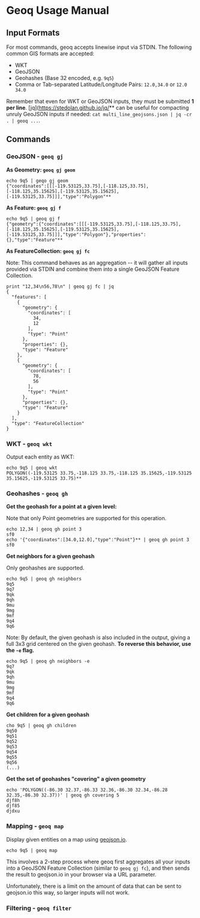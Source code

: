 # Geoq Usage Manual

## Input Formats

For most commands, geoq accepts linewise input via STDIN. The following common GIS formats are accepted:

* WKT
* GeoJSON
* Geohashes (Base 32 encoded, e.g. `9q5`)
* Comma or Tab-separated Latitude/Longitude Pairs: `12.0,34.0` or `12.0	34.0`

Remember that even for WKT or GeoJSON inputs, they must be submitted **1 per line**. [jq](https://stedolan.github.io/jq/** can be useful for compacting unruly GeoJSON inputs if needed: `cat multi_line_geojsons.json | jq -cr . | geoq ...`.

## Commands

### GeoJSON - `geoq gj`

**As Geometry: `geoq gj geom`**

```
echo 9q5 | geqo gj geom
{"coordinates":[[[-119.53125,33.75],[-118.125,33.75],[-118.125,35.15625],[-119.53125,35.15625],[-119.53125,33.75]]],"type":"Polygon"**
```

**As Feature: `geoq gj f`**

```
echo 9q5 | geoq gj f
{"geometry":{"coordinates":[[[-119.53125,33.75],[-118.125,33.75],[-118.125,35.15625],[-119.53125,35.15625],[-119.53125,33.75]]],"type":"Polygon"},"properties":{},"type":"Feature"**
```

**As FeatureCollection: `geoq gj fc`**

Note: This command behaves as an aggregation -- it will gather all inputs provided via STDIN and combine them into a single GeoJSON Feature Collection.

```
print "12,34\n56,78\n" | geoq gj fc | jq
{
  "features": [
    {
      "geometry": {
        "coordinates": [
          34,
          12
        ],
        "type": "Point"
      },
      "properties": {},
      "type": "Feature"
    },
    {
      "geometry": {
        "coordinates": [
          78,
          56
        ],
        "type": "Point"
      },
      "properties": {},
      "type": "Feature"
    }
  ],
  "type": "FeatureCollection"
}
```

### WKT - `geoq wkt`

Output each entity as WKT:

```
echo 9q5 | geoq wkt
POLYGON((-119.53125 33.75,-118.125 33.75,-118.125 35.15625,-119.53125 35.15625,-119.53125 33.75)**
```

### Geohashes - `geoq gh`

**Get the geohash for a point at a given level:**

Note that only Point geometries are supported for this operation.

```
echo 12,34 | geoq gh point 3
sf0
echo '{"coordinates":[34.0,12.0],"type":"Point"}** | geoq gh point 3
sf0
```

**Get neighbors for a given geohash**

Only geohashes are supported.

```
echo 9q5 | geoq gh neighbors
9q5
9q7
9qk
9qh
9mu
9mg
9mf
9q4
9q6
```

Note: By default, the given geohash is also included in the output, giving a full 3x3 grid centered on the given geohash. **To reverse this behavior, use the `-e` flag.**

```
echo 9q5 | geoq gh neighbors -e
9q7
9qk
9qh
9mu
9mg
9mf
9q4
9q6
```

**Get children for a given geohash**

```
cho 9q5 | geoq gh children
9q50
9q51
9q52
9q53
9q54
9q55
9q56
(...)
```

**Get the set of geohashes "covering" a given geometry**

```
echo 'POLYGON((-86.30 32.37,-86.33 32.36,-86.30 32.34,-86.28 32.35,-86.30 32.37))' | geoq gh covering 5
djf8h
djf85
djdxu
```

### Mapping - `geoq map`

Display given entities on a map using [geojson.io](http://geojson.io).

```
echo 9q5 | geoq map
```

This involves a 2-step process where geoq first aggregates all your inputs into a GeoJSON Feature Collection (similar to `geoq gj fc`), and then sends the result to geojson.io in your browser via a URL parameter.

Unfortunately, there is a limit on the amount of data that can be sent to geojson.io this way, so larger inputs will not work.

### Filtering - `geoq filter`
